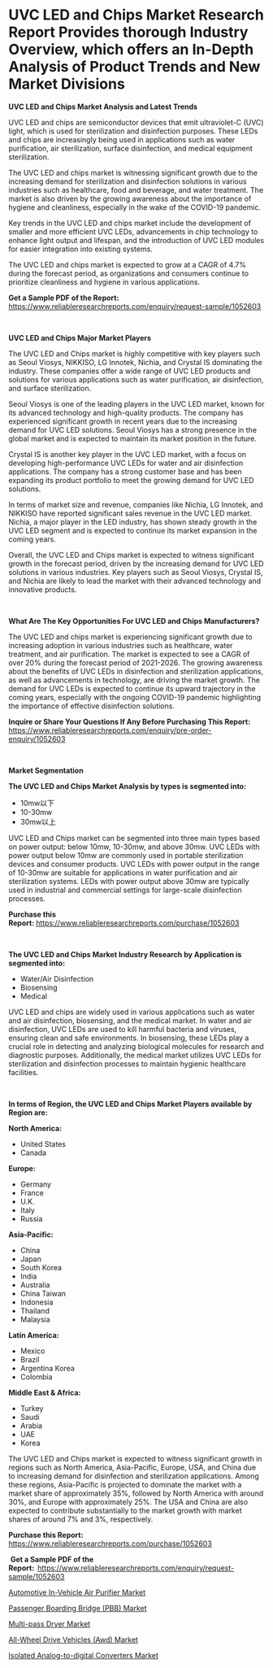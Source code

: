 <p><h1>UVC LED and Chips Market Research Report Provides thorough Industry Overview, which offers an In-Depth Analysis of Product Trends and New Market Divisions</h1></p><p><strong>UVC LED and Chips Market Analysis and Latest Trends</strong></p>
<p><p>UVC LED and chips are semiconductor devices that emit ultraviolet-C (UVC) light, which is used for sterilization and disinfection purposes. These LEDs and chips are increasingly being used in applications such as water purification, air sterilization, surface disinfection, and medical equipment sterilization.</p><p>The UVC LED and chips market is witnessing significant growth due to the increasing demand for sterilization and disinfection solutions in various industries such as healthcare, food and beverage, and water treatment. The market is also driven by the growing awareness about the importance of hygiene and cleanliness, especially in the wake of the COVID-19 pandemic.</p><p>Key trends in the UVC LED and chips market include the development of smaller and more efficient UVC LEDs, advancements in chip technology to enhance light output and lifespan, and the introduction of UVC LED modules for easier integration into existing systems.</p><p>The UVC LED and chips market is expected to grow at a CAGR of 4.7% during the forecast period, as organizations and consumers continue to prioritize cleanliness and hygiene in various applications.</p></p>
<p><strong>Get a Sample PDF of the Report:&nbsp;</strong> <a href="https://www.reliableresearchreports.com/enquiry/request-sample/1052603">https://www.reliableresearchreports.com/enquiry/request-sample/1052603</a></p>
<p>&nbsp;</p>
<p><strong>UVC LED and Chips Major Market Players</strong></p>
<p><p>The UVC LED and Chips market is highly competitive with key players such as Seoul Viosys, NIKKISO, LG Innotek, Nichia, and Crystal IS dominating the industry. These companies offer a wide range of UVC LED products and solutions for various applications such as water purification, air disinfection, and surface sterilization.</p><p>Seoul Viosys is one of the leading players in the UVC LED market, known for its advanced technology and high-quality products. The company has experienced significant growth in recent years due to the increasing demand for UVC LED solutions. Seoul Viosys has a strong presence in the global market and is expected to maintain its market position in the future.</p><p>Crystal IS is another key player in the UVC LED market, with a focus on developing high-performance UVC LEDs for water and air disinfection applications. The company has a strong customer base and has been expanding its product portfolio to meet the growing demand for UVC LED solutions.</p><p>In terms of market size and revenue, companies like Nichia, LG Innotek, and NIKKISO have reported significant sales revenue in the UVC LED market. Nichia, a major player in the LED industry, has shown steady growth in the UVC LED segment and is expected to continue its market expansion in the coming years.</p><p>Overall, the UVC LED and Chips market is expected to witness significant growth in the forecast period, driven by the increasing demand for UVC LED solutions in various industries. Key players such as Seoul Viosys, Crystal IS, and Nichia are likely to lead the market with their advanced technology and innovative products.</p></p>
<p>&nbsp;</p>
<p><strong>What Are The Key Opportunities For UVC LED and Chips Manufacturers?</strong></p>
<p><p>The UVC LED and chips market is experiencing significant growth due to increasing adoption in various industries such as healthcare, water treatment, and air purification. The market is expected to see a CAGR of over 20% during the forecast period of 2021-2026. The growing awareness about the benefits of UVC LEDs in disinfection and sterilization applications, as well as advancements in technology, are driving the market growth. The demand for UVC LEDs is expected to continue its upward trajectory in the coming years, especially with the ongoing COVID-19 pandemic highlighting the importance of effective disinfection solutions.</p></p>
<p><strong>Inquire or Share Your Questions If Any Before Purchasing This Report:</strong> <a href="https://www.reliableresearchreports.com/enquiry/pre-order-enquiry/1052603">https://www.reliableresearchreports.com/enquiry/pre-order-enquiry/1052603</a></p>
<p>&nbsp;</p>
<p><strong>Market Segmentation</strong></p>
<p><strong>The UVC LED and Chips Market Analysis by types is segmented into:</strong></p>
<p><ul><li>10mw以下</li><li>10-30mw</li><li>30mw以上</li></ul></p>
<p><p>UVC LED and Chips market can be segmented into three main types based on power output: below 10mw, 10-30mw, and above 30mw. UVC LEDs with power output below 10mw are commonly used in portable sterilization devices and consumer products. UVC LEDs with power output in the range of 10-30mw are suitable for applications in water purification and air sterilization systems. LEDs with power output above 30mw are typically used in industrial and commercial settings for large-scale disinfection processes.</p></p>
<p><strong>Purchase this Report:&nbsp;</strong><a href="https://www.reliableresearchreports.com/purchase/1052603">https://www.reliableresearchreports.com/purchase/1052603</a></p>
<p>&nbsp;</p>
<p><strong>The UVC LED and Chips Market Industry Research by Application is segmented into:</strong></p>
<p><ul><li>Water/Air Disinfection</li><li>Biosensing</li><li>Medical</li></ul></p>
<p><p>UVC LED and chips are widely used in various applications such as water and air disinfection, biosensing, and the medical market. In water and air disinfection, UVC LEDs are used to kill harmful bacteria and viruses, ensuring clean and safe environments. In biosensing, these LEDs play a crucial role in detecting and analyzing biological molecules for research and diagnostic purposes. Additionally, the medical market utilizes UVC LEDs for sterilization and disinfection processes to maintain hygienic healthcare facilities.</p></p>
<p>&nbsp;</p>
<p><strong>In terms of Region, the UVC LED and Chips Market Players available by Region are:</strong></p>
<p>
    <p> <strong> North America: </strong>
        <ul>
            <li>United States</li>
            <li>Canada</li>
        </ul>
        </p> 
    <p> <strong> Europe: </strong>
        <ul>
            <li>Germany</li>
            <li>France</li>
            <li>U.K.</li>
            <li>Italy</li>
            <li>Russia</li>
        </ul>
        </p> 
    <p> <strong> Asia-Pacific: </strong>
        <ul>
            <li>China</li>
            <li>Japan</li>
            <li>South Korea</li>
            <li>India</li>
            <li>Australia</li>
            <li>China Taiwan</li>
            <li>Indonesia</li>
            <li>Thailand</li>
            <li>Malaysia</li>
        </ul>
        </p> 
    <p> <strong> Latin America: </strong>
        <ul>
            <li>Mexico</li>
            <li>Brazil</li>
            <li>Argentina Korea</li>
            <li>Colombia</li>
        </ul>
        </p> 
    <p> <strong> Middle East & Africa: </strong>
        <ul>
            <li>Turkey</li>
            <li>Saudi</li>
            <li>Arabia</li>
            <li>UAE</li>
            <li>Korea</li>
        </ul>
    </p>
    </p>
<p><p>The UVC LED and Chips market is expected to witness significant growth in regions such as North America, Asia-Pacific, Europe, USA, and China due to increasing demand for disinfection and sterilization applications. Among these regions, Asia-Pacific is projected to dominate the market with a market share of approximately 35%, followed by North America with around 30%, and Europe with approximately 25%. The USA and China are also expected to contribute substantially to the market growth with market shares of around 7% and 3%, respectively.</p></p>
<p><strong>Purchase this Report: </strong><a href="https://www.reliableresearchreports.com/purchase/1052603">https://www.reliableresearchreports.com/purchase/1052603</a></p>
<p>&nbsp;<strong>Get a Sample PDF of the Report:&nbsp;&nbsp;</strong><a href="https://www.reliableresearchreports.com/enquiry/request-sample/1052603">https://www.reliableresearchreports.com/enquiry/request-sample/1052603</a></p>
<p><strong></strong></p>
<p><p><a href="https://github.com/dringals/Market-Research-Report-List-2/blob/main/automotive-in-vehicle-air-purifier-market.md">Automotive In-Vehicle Air Purifier Market</a></p><p><a href="https://github.com/mharielmesa/Market-Research-Report-List-1/blob/main/passenger-boarding-bridge-pbb-market.md">Passenger Boarding Bridge (PBB) Market</a></p><p><a href="https://medium.com/@reganklocko456458/multi-pass-dryer-market-the-key-to-successful-business-strategy-forecast-till-2031-7cdce525a8b3">Multi-pass Dryer Market</a></p><p><a href="https://issuu.com/reportprime-2/docs/all-wheel-drive-vehicles-awd-market-size-2030.pptx">All-Wheel Drive Vehicles (Awd) Market</a></p><p><a href="https://medium.com/@reganklocko456458/isolated-analog-to-digital-converters-market-size-and-market-trends-complete-industry-overview-f96e06a639c3">Isolated Analog-to-digital Converters Market</a></p></p>